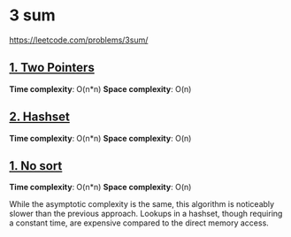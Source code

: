 # 3 sum

https://leetcode.com/problems/3sum/

## [1. Two Pointers ](des3)
**Time complexity**: O(n*n)
**Space complexity**: O(n)

## [2. Hashset ](des4)
**Time complexity**: O(n*n)
**Space complexity**: O(n)

## [1. No sort ](des5)
**Time complexity**: O(n*n)
**Space complexity**: O(n)

While the asymptotic complexity is the same, this algorithm is noticeably slower than the previous approach. Lookups in a hashset, though requiring a constant time, are expensive compared to the direct memory access.



